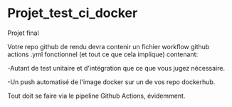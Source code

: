 # Projet_test_ci_docker
Projet final

Votre repo github de rendu devra contenir un fichier workflow github actions .yml fonctionnel (et tout ce que cela implique) contenant:

-Autant de test unitaire et d'intégration que ce que vous jugez nécessaire.

-Un push automatisé de l'image docker sur un de vos repo dockerhub.

Tout doit se faire via le pipeline Github Actions, évidemment.

